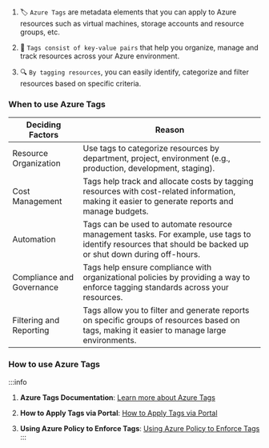 1.  🏷️ `Azure Tags` are metadata elements that you can apply to Azure resources
    such as virtual machines, storage accounts and resource groups, etc.

2.  🔑 `Tags consist of key-value pairs` that help you organize, manage and
    track resources across your Azure environment.

3.  🔍 `By tagging resources`, you can easily identify, categorize and filter
    resources based on specific criteria.

### When to use Azure Tags

| Deciding Factors          | Reason                                                                                                                                                      |
| ------------------------- | ----------------------------------------------------------------------------------------------------------------------------------------------------------- |
| Resource Organization     | Use tags to categorize resources by department, project, environment (e.g., production, development, staging).                                              |
| Cost Management           | Tags help track and allocate costs by tagging resources with cost-related information, making it easier to generate reports and manage budgets.             |
| Automation                | Tags can be used to automate resource management tasks. For example, use tags to identify resources that should be backed up or shut down during off-hours. |
| Compliance and Governance | Tags help ensure compliance with organizational policies by providing a way to enforce tagging standards across your resources.                             |
| Filtering and Reporting   | Tags allow you to filter and generate reports on specific groups of resources based on tags, making it easier to manage large environments.                 |

### How to use Azure Tags

:::info

1. **Azure Tags Documentation**:
   [Learn more about Azure Tags](https://learn.microsoft.com/en-us/azure/azure-resource-manager/management/tag-resources)

2. **How to Apply Tags via Portal**:
   [How to Apply Tags via Portal](https://learn.microsoft.com/en-us/azure/azure-resource-manager/management/tag-resources-portal)

3. **Using Azure Policy to Enforce Tags**:
   [Using Azure Policy to Enforce Tags](https://learn.microsoft.com/en-us/azure/azure-resource-manager/management/tag-policies)
   :::
